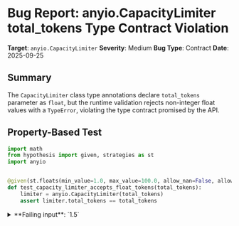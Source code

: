 # Bug Report: anyio.CapacityLimiter total_tokens Type Contract Violation

**Target**: `anyio.CapacityLimiter`
**Severity**: Medium
**Bug Type**: Contract
**Date**: 2025-09-25

## Summary

The `CapacityLimiter` class type annotations declare `total_tokens` parameter as `float`, but the runtime validation rejects non-integer float values with a `TypeError`, violating the type contract promised by the API.

## Property-Based Test

```python
import math
from hypothesis import given, strategies as st
import anyio


@given(st.floats(min_value=1.0, max_value=100.0, allow_nan=False, allow_infinity=False).filter(lambda x: not x.is_integer()))
def test_capacity_limiter_accepts_float_tokens(total_tokens):
    limiter = anyio.CapacityLimiter(total_tokens)
    assert limiter.total_tokens == total_tokens
```

<details>

<summary>
**Failing input**: `1.5`
</summary>
```
Traceback (most recent call last):
  File "/home/npc/miniconda/lib/python3.13/site-packages/anyio/_core/_synchronization.py", line 496, in __new__
    return get_async_backend().create_capacity_limiter(total_tokens)
           ~~~~~~~~~~~~~~~~~^^
  File "/home/npc/miniconda/lib/python3.13/site-packages/anyio/_core/_eventloop.py", line 156, in get_async_backend
    asynclib_name = sniffio.current_async_library()
  File "/home/npc/miniconda/lib/python3.13/site-packages/sniffio/_impl.py", line 93, in current_async_library
    raise AsyncLibraryNotFoundError(
        "unknown async library, or not in async context"
    )
sniffio._impl.AsyncLibraryNotFoundError: unknown async library, or not in async context

During handling of the above exception, another exception occurred:

Traceback (most recent call last):
  File "/home/npc/pbt/agentic-pbt/worker_/51/hypo.py", line 13, in <module>
    test_capacity_limiter_accepts_float_tokens()
    ~~~~~~~~~~~~~~~~~~~~~~~~~~~~~~~~~~~~~~~~~~^^
  File "/home/npc/pbt/agentic-pbt/worker_/51/hypo.py", line 7, in test_capacity_limiter_accepts_float_tokens
    def test_capacity_limiter_accepts_float_tokens(total_tokens):
                   ^^^
  File "/home/npc/miniconda/lib/python3.13/site-packages/hypothesis/core.py", line 2124, in wrapped_test
    raise the_error_hypothesis_found
  File "/home/npc/pbt/agentic-pbt/worker_/51/hypo.py", line 8, in test_capacity_limiter_accepts_float_tokens
    limiter = anyio.CapacityLimiter(total_tokens)
  File "/home/npc/miniconda/lib/python3.13/site-packages/anyio/_core/_synchronization.py", line 498, in __new__
    return CapacityLimiterAdapter(total_tokens)
  File "/home/npc/miniconda/lib/python3.13/site-packages/anyio/_core/_synchronization.py", line 614, in __init__
    self.total_tokens = total_tokens
    ^^^^^^^^^^^^^^^^^
  File "/home/npc/miniconda/lib/python3.13/site-packages/anyio/_core/_synchronization.py", line 646, in total_tokens
    raise TypeError("total_tokens must be an int or math.inf")
TypeError: total_tokens must be an int or math.inf
Falsifying example: test_capacity_limiter_accepts_float_tokens(
    total_tokens=1.5,
)
```
</details>

## Reproducing the Bug

```python
import anyio

# Test 1: Creating a CapacityLimiter with a non-integer float value
print("Test 1: Creating CapacityLimiter with float 2.5")
try:
    limiter = anyio.CapacityLimiter(2.5)
    print(f"SUCCESS: Created limiter with {limiter.total_tokens} tokens")
except TypeError as e:
    print(f"FAILED: {e}")

print("\n" + "="*50 + "\n")

# Test 2: Setting total_tokens property to a non-integer float value
print("Test 2: Setting total_tokens property to float 3.7")
try:
    limiter = anyio.CapacityLimiter(1)
    print(f"Created limiter with {limiter.total_tokens} tokens")
    limiter.total_tokens = 3.7
    print(f"SUCCESS: Updated limiter to {limiter.total_tokens} tokens")
except TypeError as e:
    print(f"FAILED when setting property: {e}")

print("\n" + "="*50 + "\n")

# Test 3: Creating with integer (should work)
print("Test 3: Creating CapacityLimiter with integer 5")
try:
    limiter = anyio.CapacityLimiter(5)
    print(f"SUCCESS: Created limiter with {limiter.total_tokens} tokens")
except Exception as e:
    print(f"FAILED: {e}")

print("\n" + "="*50 + "\n")

# Test 4: Creating with math.inf (should work)
print("Test 4: Creating CapacityLimiter with math.inf")
import math
try:
    limiter = anyio.CapacityLimiter(math.inf)
    print(f"SUCCESS: Created limiter with {limiter.total_tokens} tokens")
except Exception as e:
    print(f"FAILED: {e}")
```

<details>

<summary>
TypeError raised when creating CapacityLimiter with float 2.5 and setting property to 3.7
</summary>
```
Test 1: Creating CapacityLimiter with float 2.5
FAILED: total_tokens must be an int or math.inf

==================================================

Test 2: Setting total_tokens property to float 3.7
Created limiter with 1 tokens
FAILED when setting property: total_tokens must be an int or math.inf

==================================================

Test 3: Creating CapacityLimiter with integer 5
SUCCESS: Created limiter with 5 tokens

==================================================

Test 4: Creating CapacityLimiter with math.inf
SUCCESS: Created limiter with inf tokens
```
</details>

## Why This Is A Bug

This violates the explicit type contract established by anyio's public API. The type annotations clearly declare that `total_tokens` accepts a `float` parameter in three key locations:

1. **`CapacityLimiter.__new__` method** (line 494 in `/anyio/_core/_synchronization.py`):
   ```python
   def __new__(cls, total_tokens: float) -> CapacityLimiter:
   ```

2. **`CapacityLimiterAdapter.__init__` method** (line 613):
   ```python
   def __init__(self, total_tokens: float) -> None:
   ```

3. **`total_tokens` property setter** (line 644):
   ```python
   @total_tokens.setter
   def total_tokens(self, value: float) -> None:
   ```

However, the runtime validation in the `CapacityLimiterAdapter.total_tokens` setter (lines 645-646) contradicts these annotations:
```python
if not isinstance(value, int) and value is not math.inf:
    raise TypeError("total_tokens must be an int or math.inf")
```

This creates a situation where:
- Developers using type checking tools (mypy, pyright, etc.) will see that `float` values are acceptable
- The documentation and docstrings do not mention this restriction
- Valid float values like `2.5` that pass type checking will fail at runtime
- Inconsistently, `math.inf` (which is a float) is accepted, but other float values are not

The bug represents a breach of the Liskov Substitution Principle - code that is type-correct according to the declared interface fails at runtime.

## Relevant Context

- **Affected versions**: Current version of anyio (verified with the latest available)
- **Python version tested**: Python 3.13
- **Location of validation**: `/anyio/_core/_synchronization.py:645-646`
- **Conceptual validity**: Fractional capacity limits are meaningful in real-world scenarios (e.g., rate limiting to 2.5 operations per second)
- **Documentation gap**: Neither the API reference nor the synchronization guide mentions this integer-only constraint
- **Workaround available**: Users can work around this by using only integer values or `math.inf`

The issue appears when anyio falls back to `CapacityLimiterAdapter` (when not in an async context), which is where the restrictive validation occurs. The backend implementations may have different behavior.

## Proposed Fix

The most straightforward fix is to accept all float values in the validation, while still rejecting NaN:

```diff
--- a/anyio/_core/_synchronization.py
+++ b/anyio/_core/_synchronization.py
@@ -642,8 +642,8 @@ class CapacityLimiterAdapter(CapacityLimiter):

     @total_tokens.setter
     def total_tokens(self, value: float) -> None:
-        if not isinstance(value, int) and value is not math.inf:
-            raise TypeError("total_tokens must be an int or math.inf")
+        if not isinstance(value, (int, float)) or (isinstance(value, float) and math.isnan(value)):
+            raise TypeError("total_tokens must be a number (int or float, not NaN)")
         elif value < 1:
             raise ValueError("total_tokens must be >= 1")
```